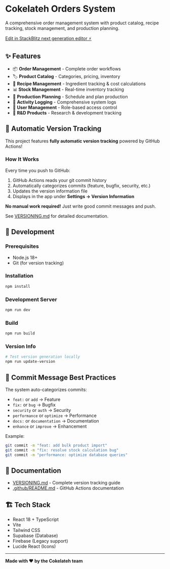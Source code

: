 # Cokelateh Orders System

A comprehensive order management system with product catalog, recipe tracking, stock management, and production planning.

[Edit in StackBlitz next generation editor ⚡️](https://stackblitz.com/~/github.com/Peterjakarta/Cokelateh-orders)

## ✨ Features

- 📦 **Order Management** - Complete order workflows
- 🏷️ **Product Catalog** - Categories, pricing, inventory
- 🧪 **Recipe Management** - Ingredient tracking & cost calculations
- 📊 **Stock Management** - Real-time inventory tracking
- 📅 **Production Planning** - Schedule and plan production
- 📝 **Activity Logging** - Comprehensive system logs
- 👥 **User Management** - Role-based access control
- 🔬 **R&D Products** - Research & development tracking

## 🚀 Automatic Version Tracking

This project features **fully automatic version tracking** powered by GitHub Actions!

### How It Works

Every time you push to GitHub:
1. GitHub Actions reads your git commit history
2. Automatically categorizes commits (feature, bugfix, security, etc.)
3. Updates the version information file
4. Displays in the app under **Settings → Version Information**

**No manual work required!** Just write good commit messages and push.

See [VERSIONING.md](./VERSIONING.md) for detailed documentation.

## 📝 Development

### Prerequisites

- Node.js 18+
- Git (for version tracking)

### Installation

```bash
npm install
```

### Development Server

```bash
npm run dev
```

### Build

```bash
npm run build
```

### Version Info

```bash
# Test version generation locally
npm run update-version
```

## 🎯 Commit Message Best Practices

The system auto-categorizes commits:

- `feat:` or `add` → Feature
- `fix:` or `bug` → Bugfix
- `security` or `auth` → Security
- `performance` or `optimize` → Performance
- `docs:` or `documentation` → Documentation
- `enhance` or `improve` → Enhancement

Example:
```bash
git commit -m "feat: add bulk product import"
git commit -m "fix: resolve stock calculation bug"
git commit -m "performance: optimize database queries"
```

## 📖 Documentation

- [VERSIONING.md](./VERSIONING.md) - Complete version tracking guide
- [.github/README.md](./.github/README.md) - GitHub Actions documentation

## 🏗️ Tech Stack

- React 18 + TypeScript
- Vite
- Tailwind CSS
- Supabase (Database)
- Firebase (Legacy support)
- Lucide React (Icons)

---

**Made with ❤️ by the Cokelateh team**